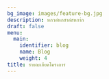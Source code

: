 ```yaml
---
bg_image: images/feature-bg.jpg
description: หกวด่หกสาด่สหกา่ก
draft: false
menu:
  main:
    identifier: blog
    name: Blog
    weight: 4
title: รายละเอียดโครงการ
---
```

